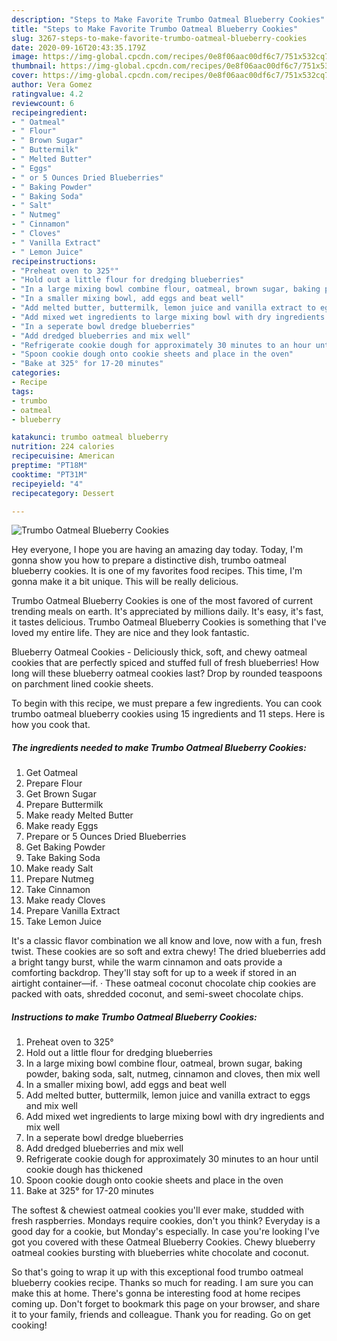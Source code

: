 ```yaml
---
description: "Steps to Make Favorite Trumbo Oatmeal Blueberry Cookies"
title: "Steps to Make Favorite Trumbo Oatmeal Blueberry Cookies"
slug: 3267-steps-to-make-favorite-trumbo-oatmeal-blueberry-cookies
date: 2020-09-16T20:43:35.179Z
image: https://img-global.cpcdn.com/recipes/0e8f06aac00df6c7/751x532cq70/trumbo-oatmeal-blueberry-cookies-recipe-main-photo.jpg
thumbnail: https://img-global.cpcdn.com/recipes/0e8f06aac00df6c7/751x532cq70/trumbo-oatmeal-blueberry-cookies-recipe-main-photo.jpg
cover: https://img-global.cpcdn.com/recipes/0e8f06aac00df6c7/751x532cq70/trumbo-oatmeal-blueberry-cookies-recipe-main-photo.jpg
author: Vera Gomez
ratingvalue: 4.2
reviewcount: 6
recipeingredient:
- " Oatmeal"
- " Flour"
- " Brown Sugar"
- " Buttermilk"
- " Melted Butter"
- " Eggs"
- " or 5 Ounces Dried Blueberries"
- " Baking Powder"
- " Baking Soda"
- " Salt"
- " Nutmeg"
- " Cinnamon"
- " Cloves"
- " Vanilla Extract"
- " Lemon Juice"
recipeinstructions:
- "Preheat oven to 325°"
- "Hold out a little flour for dredging blueberries"
- "In a large mixing bowl combine flour, oatmeal, brown sugar, baking powder, baking soda, salt, nutmeg, cinnamon and cloves, then mix well"
- "In a smaller mixing bowl, add eggs and beat well"
- "Add melted butter, buttermilk, lemon juice and vanilla extract to eggs and mix well"
- "Add mixed wet ingredients to large mixing bowl with dry ingredients and mix well"
- "In a seperate bowl dredge blueberries"
- "Add dredged blueberries and mix well"
- "Refrigerate cookie dough for approximately 30 minutes to an hour until cookie dough has thickened"
- "Spoon cookie dough onto cookie sheets and place in the oven"
- "Bake at 325° for 17-20 minutes"
categories:
- Recipe
tags:
- trumbo
- oatmeal
- blueberry

katakunci: trumbo oatmeal blueberry 
nutrition: 224 calories
recipecuisine: American
preptime: "PT18M"
cooktime: "PT31M"
recipeyield: "4"
recipecategory: Dessert

---
```



![Trumbo Oatmeal Blueberry Cookies](https://img-global.cpcdn.com/recipes/0e8f06aac00df6c7/751x532cq70/trumbo-oatmeal-blueberry-cookies-recipe-main-photo.jpg)

Hey everyone, I hope you are having an amazing day today. Today, I'm gonna show you how to prepare a distinctive dish, trumbo oatmeal blueberry cookies. It is one of my favorites food recipes. This time, I'm gonna make it a bit unique. This will be really delicious.

Trumbo Oatmeal Blueberry Cookies is one of the most favored of current trending meals on earth. It's appreciated by millions daily. It's easy, it's fast, it tastes delicious. Trumbo Oatmeal Blueberry Cookies is something that I've loved my entire life. They are nice and they look fantastic.

Blueberry Oatmeal Cookies - Deliciously thick, soft, and chewy oatmeal cookies that are perfectly spiced and stuffed full of fresh blueberries! How long will these blueberry oatmeal cookies last? Drop by rounded teaspoons on parchment lined cookie sheets.


To begin with this recipe, we must prepare a few ingredients. You can cook trumbo oatmeal blueberry cookies using 15 ingredients and 11 steps. Here is how you cook that.

<!--inarticleads1-->

##### The ingredients needed to make Trumbo Oatmeal Blueberry Cookies:

1. Get  Oatmeal
1. Prepare  Flour
1. Get  Brown Sugar
1. Prepare  Buttermilk
1. Make ready  Melted Butter
1. Make ready  Eggs
1. Prepare  or 5 Ounces Dried Blueberries
1. Get  Baking Powder
1. Take  Baking Soda
1. Make ready  Salt
1. Prepare  Nutmeg
1. Take  Cinnamon
1. Make ready  Cloves
1. Prepare  Vanilla Extract
1. Take  Lemon Juice


It&#39;s a classic flavor combination we all know and love, now with a fun, fresh twist. These cookies are so soft and extra chewy! The dried blueberries add a bright tangy burst, while the warm cinnamon and oats provide a comforting backdrop. They&#39;ll stay soft for up to a week if stored in an airtight container—if. · These oatmeal coconut chocolate chip cookies are packed with oats, shredded coconut, and semi-sweet chocolate chips. 

<!--inarticleads2-->

##### Instructions to make Trumbo Oatmeal Blueberry Cookies:

1. Preheat oven to 325°
1. Hold out a little flour for dredging blueberries
1. In a large mixing bowl combine flour, oatmeal, brown sugar, baking powder, baking soda, salt, nutmeg, cinnamon and cloves, then mix well
1. In a smaller mixing bowl, add eggs and beat well
1. Add melted butter, buttermilk, lemon juice and vanilla extract to eggs and mix well
1. Add mixed wet ingredients to large mixing bowl with dry ingredients and mix well
1. In a seperate bowl dredge blueberries
1. Add dredged blueberries and mix well
1. Refrigerate cookie dough for approximately 30 minutes to an hour until cookie dough has thickened
1. Spoon cookie dough onto cookie sheets and place in the oven
1. Bake at 325° for 17-20 minutes


The softest &amp; chewiest oatmeal cookies you&#39;ll ever make, studded with fresh raspberries. Mondays require cookies, don&#39;t you think? Everyday is a good day for a cookie, but Monday&#39;s especially. In case you&#39;re looking I&#39;ve got you covered with these Oatmeal Blueberry Cookies. Chewy blueberry oatmeal cookies bursting with blueberries white chocolate and coconut. 

So that's going to wrap it up with this exceptional food trumbo oatmeal blueberry cookies recipe. Thanks so much for reading. I am sure you can make this at home. There's gonna be interesting food at home recipes coming up. Don't forget to bookmark this page on your browser, and share it to your family, friends and colleague. Thank you for reading. Go on get cooking!
